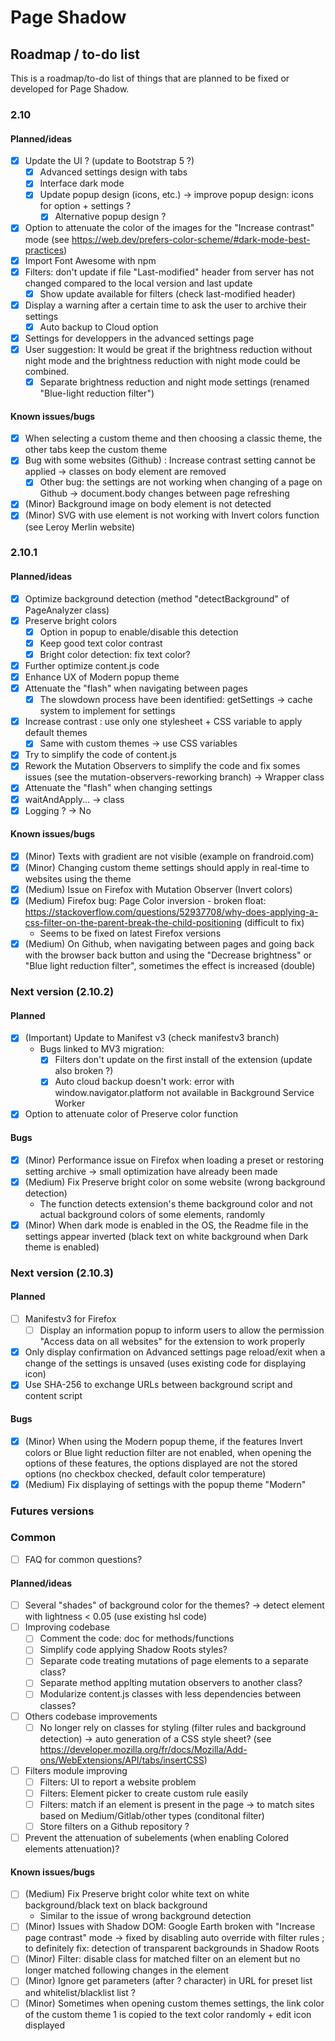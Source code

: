# Page Shadow

## Roadmap / to-do list

This is a roadmap/to-do list of things that are planned to be fixed or developed for Page Shadow.

### 2.10

#### Planned/ideas

* [x] Update the UI ? (update to Bootstrap 5 ?)
    * [x] Advanced settings design with tabs
    * [x] Interface dark mode
    * [x] Update popup design (icons, etc.) -> improve popup design: icons for option + settings ?
        * [x] Alternative popup design ?
* [x] Option to attenuate the color of the images for the "Increase contrast" mode (see https://web.dev/prefers-color-scheme/#dark-mode-best-practices)
* [x] Import Font Awesome with npm
* [x] Filters: don't update if file "Last-modified" header from server has not changed compared to the local version and last update
    * [x] Show update available for filters (check last-modified header)
* [x] Display a warning after a certain time to ask the user to archive their settings
    * [x] Auto backup to Cloud option
* [x] Settings for developpers in the advanced settings page
* [x] User suggestion: It would be great if the brightness reduction without night mode and the brightness reduction with night mode could be combined.
    * [x] Separate brightness reduction and night mode settings (renamed "Blue-light reduction filter")

#### Known issues/bugs

* [x] When selecting a custom theme and then choosing a classic theme, the other tabs keep the custom theme
* [x] Bug with some websites (Github) : Increase contrast setting cannot be applied -> classes on body element are removed
    * [x] Other bug: the settings are not working when changing of a page on Github -> document.body changes between page refreshing
* [x] (Minor) Background image on body element is not detected
* [x] (Minor) SVG with use element is not working with Invert colors function (see Leroy Merlin website)

### 2.10.1

#### Planned/ideas

* [x] Optimize background detection (method "detectBackground" of PageAnalyzer class)
* [x] Preserve bright colors
    * [x] Option in popup to enable/disable this detection
    * [x] Keep good text color contrast
    * [x] Bright color detection: fix text color?
* [x] Further optimize content.js code
* [x] Enhance UX of Modern popup theme
* [x] Attenuate the "flash" when navigating between pages
    * [x] The slowdown process have been identified: getSettings -> cache system to implement for settings
* [x] Increase contrast : use only one stylesheet + CSS variable to apply default themes
    * [x] Same with custom themes -> use CSS variables
* [x] Try to simplify the code of content.js
* [x] Rework the Mutation Observers to simplify the code and fix somes issues (see the mutation-observers-reworking branch) -> Wrapper class
* [x] Attenuate the "flash" when changing settings
* [x] waitAndApply... -> class
* [x] Logging ? -> No

#### Known issues/bugs

* [x] (Minor) Texts with gradient are not visible (example on frandroid.com)
* [x] (Minor) Changing custom theme settings should apply in real-time to websites using the theme
* [x] (Medium) Issue on Firefox with Mutation Observer (Invert colors)
* [x] (Medium) Firefox bug: Page Color inversion - broken float: https://stackoverflow.com/questions/52937708/why-does-applying-a-css-filter-on-the-parent-break-the-child-positioning (difficult to fix)
    * Seems to be fixed on latest Firefox versions
* [x] (Medium) On Github, when navigating between pages and going back with the browser back button and using the "Decrease brightness" or "Blue light reduction filter", sometimes the effect is increased (double)

### Next version (2.10.2)

#### Planned

* [x] (Important) Update to Manifest v3 (check manifestv3 branch)
    * Bugs linked to MV3 migration:
        * [x] Filters don't update on the first install of the extension (update also broken ?)
        * [x] Auto cloud backup doesn't work: error with window.navigator.platform not available in Background Service Worker
* [x] Option to attenuate color of Preserve color function

#### Bugs

* [x] (Minor) Performance issue on Firefox when loading a preset or restoring setting archive -> small optimization have already been made
* [x] (Medium) Fix Preserve bright color on some website (wrong background detection)
    * The function detects extension's theme background color and not actual background colors of some elements, randomly
* [x] (Minor) When dark mode is enabled in the OS, the Readme file in the settings appear inverted (black text on white background when Dark theme is enabled)

### Next version (2.10.3)

#### Planned

* [ ] Manifestv3 for Firefox
    * [ ] Display an information popup to inform users to allow the permission "Access data on all websites" for the extension to work properly
* [x] Only display confirmation on Advanced settings page reload/exit when a change of the settings is unsaved (uses existing code for displaying icon)
* [x] Use SHA-256 to exchange URLs between background script and content script

#### Bugs

* [x] (Minor) When using the Modern popup theme, if the features Invert colors or Blue light reduction filter are not enabled, when opening the options of these features, the options displayed are not the stored options (no checkbox checked, default color temperature)
* [x] (Medium) Fix displaying of settings with the popup theme "Modern"

### Futures versions

### Common

* [ ] FAQ for common questions?

#### Planned/ideas

* [ ] Several "shades" of background color for the themes? -> detect element with lightness < 0.05 (use existing hsl code)
* [ ] Improving codebase
    * [ ] Comment the code: doc for methods/functions
    * [ ] Simplify code applying Shadow Roots styles?
    * [ ] Separate code treating mutations of page elements to a separate class?
    * [ ] Separate method applting mutation observers to another class?
    * [ ] Modularize content.js classes with less dependencies between classes?
* [ ] Others codebase improvements
    * [ ] No longer rely on classes for styling (filter rules and background detection) -> auto generation of a CSS style sheet? (see https://developer.mozilla.org/fr/docs/Mozilla/Add-ons/WebExtensions/API/tabs/insertCSS)
* [ ] Filters module improving
    * [ ] Filters: UI to report a website problem
    * [ ] Filters: Element picker to create custom rule easily
    * [ ] Filters: match if an element is present in the page -> to match sites based on Medium/Gitlab/other types (conditonal filter)
    * [ ] Store filters on a Github repository ?
* [ ] Prevent the attenuation of subelements (when enabling Colored elements attenuation)?

#### Known issues/bugs

* [ ] (Medium) Fix Preserve bright color white text on white background/black text on black background
    * Similar to the issue of wrong background detection
* [ ] (Minor) Issues with Shadow DOM: Google Earth broken with "Increase page contrast" mode -> fixed by disabling auto override with filter rules ; to definitely fix: detection of transparent backgrounds in Shadow Roots
* [ ] (Minor) Filter: disable class for matched filter on an element but no longer matched following changes in the element
* [ ] (Minor) Ignore get parameters (after ? character) in URL for preset list and whitelist/blacklist list ?
* [ ] (Minor) Sometimes when opening custom themes settings, the link color of the custom theme 1 is copied to the text color randomly + edit icon displayed
